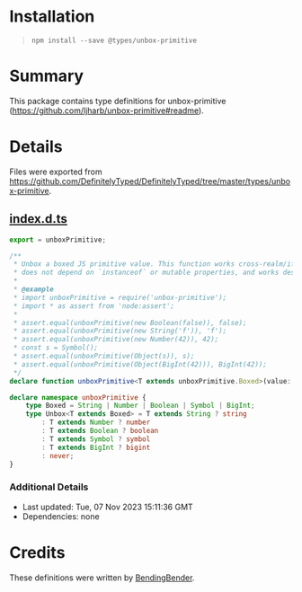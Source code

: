 # Installation
> `npm install --save @types/unbox-primitive`

# Summary
This package contains type definitions for unbox-primitive (https://github.com/ljharb/unbox-primitive#readme).

# Details
Files were exported from https://github.com/DefinitelyTyped/DefinitelyTyped/tree/master/types/unbox-primitive.
## [index.d.ts](https://github.com/DefinitelyTyped/DefinitelyTyped/tree/master/types/unbox-primitive/index.d.ts)
````ts
export = unboxPrimitive;

/**
 * Unbox a boxed JS primitive value. This function works cross-realm/iframe,
 * does not depend on `instanceof` or mutable properties, and works despite ES6 `Symbol.toStringTag`.
 *
 * @example
 * import unboxPrimitive = require('unbox-primitive');
 * import * as assert from 'node:assert';
 *
 * assert.equal(unboxPrimitive(new Boolean(false)), false);
 * assert.equal(unboxPrimitive(new String('f')), 'f');
 * assert.equal(unboxPrimitive(new Number(42)), 42);
 * const s = Symbol();
 * assert.equal(unboxPrimitive(Object(s)), s);
 * assert.equal(unboxPrimitive(Object(BigInt(42))), BigInt(42));
 */
declare function unboxPrimitive<T extends unboxPrimitive.Boxed>(value: T): unboxPrimitive.Unbox<T>;

declare namespace unboxPrimitive {
    type Boxed = String | Number | Boolean | Symbol | BigInt;
    type Unbox<T extends Boxed> = T extends String ? string
        : T extends Number ? number
        : T extends Boolean ? boolean
        : T extends Symbol ? symbol
        : T extends BigInt ? bigint
        : never;
}

````

### Additional Details
 * Last updated: Tue, 07 Nov 2023 15:11:36 GMT
 * Dependencies: none

# Credits
These definitions were written by [BendingBender](https://github.com/BendingBender).

